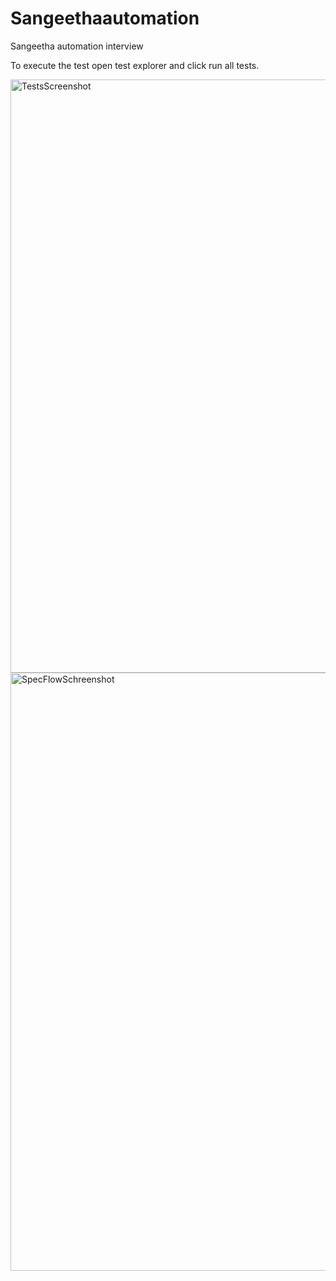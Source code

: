 # Sangeethaautomation
Sangeetha automation interview

To execute the test open test explorer and click run all tests.

<img width="949" alt="TestsScreenshot" src="https://github.com/sangeethanair000/Sangeethaautomation/assets/106515863/79680b88-343a-4453-84bb-27cb6b264595">

<img width="957" alt="SpecFlowSchreenshot" src="https://github.com/sangeethanair000/Sangeethaautomation/assets/106515863/8c3af910-d050-4df2-89d9-c384c0af425e">
